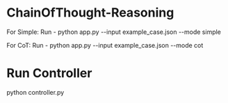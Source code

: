 # ChainOfThought-Reasoning

For Simple: 
Run - python app.py --input example_case.json --mode simple

For CoT:
Run - python app.py --input example_case.json --mode cot


# Run Controller

python controller.py
